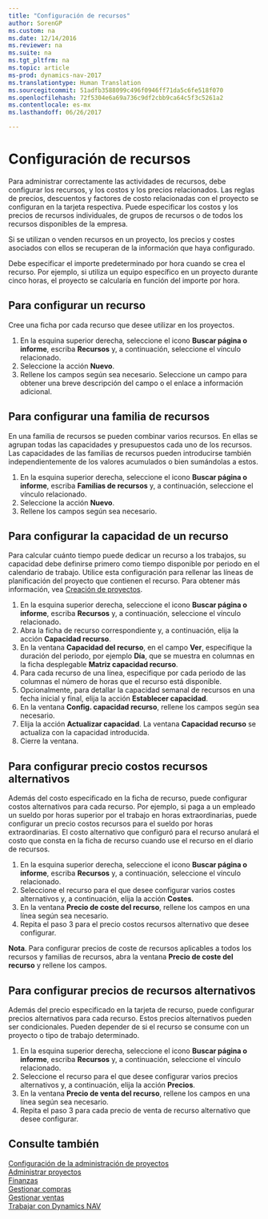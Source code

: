 ```yaml
---
title: "Configuración de recursos"
author: SorenGP
ms.custom: na
ms.date: 12/14/2016
ms.reviewer: na
ms.suite: na
ms.tgt_pltfrm: na
ms.topic: article
ms-prod: dynamics-nav-2017
ms.translationtype: Human Translation
ms.sourcegitcommit: 51adfb3588099c496f0946ff71da5c6fe518f070
ms.openlocfilehash: 72f5304e6a69a736c9df2cbb9ca64c5f3c5261a2
ms.contentlocale: es-mx
ms.lasthandoff: 06/26/2017

---
```


# <a name="how-to-set-up-resources"></a>Configuración de recursos
Para administrar correctamente las actividades de recursos, debe configurar los recursos, y los costos y los precios relacionados. Las reglas de precios, descuentos y factores de costo relacionadas con el proyecto se configuran en la tarjeta respectiva. Puede especificar los costos y los precios de recursos individuales, de grupos de recursos o de todos los recursos disponibles de la empresa.

Si se utilizan o venden recursos en un proyecto, los precios y costes asociados con ellos se recuperan de la información que haya configurado.

Debe especificar el importe predeterminado por hora cuando se crea el recurso. Por ejemplo, si utiliza un equipo específico en un proyecto durante cinco horas, el proyecto se calcularía en función del importe por hora.

## <a name="to-set-up-a-resource"></a>Para configurar un recurso
Cree una ficha por cada recurso que desee utilizar en los proyectos.

1. En la esquina superior derecha, seleccione el icono **Buscar página o informe**, escriba **Recursos** y, a continuación, seleccione el vínculo relacionado.
2. Seleccione la acción **Nuevo**.
3. Rellene los campos según sea necesario. Seleccione un campo para obtener una breve descripción del campo o el enlace a información adicional.  

## <a name="to-set-up-a-resource-group"></a>Para configurar una familia de recursos
En una familia de recursos se pueden combinar varios recursos. En ellas se agrupan todas las capacidades y presupuestos cada uno de los recursos. Las capacidades de las familias de recursos pueden introducirse también independientemente de los valores acumulados o bien sumándolas a estos.

1. En la esquina superior derecha, seleccione el icono **Buscar página o informe**, escriba **Familias de recursos** y, a continuación, seleccione el vínculo relacionado.
2. Seleccione la acción **Nuevo**.
3. Rellene los campos según sea necesario.

## <a name="to-set-capacity-for-a-resource"></a>Para configurar la capacidad de un recurso 
Para calcular cuánto tiempo puede dedicar un recurso a los trabajos, su capacidad debe definirse primero como tiempo disponible por periodo en el calendario de trabajo. Utilice esta configuración para rellenar las líneas de planificación del proyecto que contienen el recurso. Para obtener más información, vea [Creación de proyectos](projects-how-create-jobs.md).

1. En la esquina superior derecha, seleccione el icono **Buscar página o informe**, escriba **Recursos** y, a continuación, seleccione el vínculo relacionado.
2. Abra la ficha de recurso correspondiente y, a continuación, elija la acción **Capacidad recurso**.
3. En la ventana **Capacidad del recurso**, en el campo **Ver**, especifique la duración del periodo, por ejemplo **Día**, que se muestra en columnas en la ficha desplegable **Matriz capacidad recurso**.
4. Para cada recurso de una línea, especifique por cada periodo de las columnas el número de horas que el recurso está disponible.
5. Opcionalmente, para detallar la capacidad semanal de recursos en una fecha inicial y final, elija la acción **Establecer capacidad**.
6. En la ventana **Config. capacidad recurso**, rellene los campos según sea necesario.
7. Elija la acción **Actualizar capacidad**. La ventana **Capacidad recurso** se actualiza con la capacidad introducida.
8. Cierre la ventana.

## <a name="to-set-up-alternate-resource-costs"></a>Para configurar precio costos recursos alternativos
Además del costo especificado en la ficha de recurso, puede configurar costos alternativos para cada recurso. Por ejemplo, si paga a un empleado un sueldo por horas superior por el trabajo en horas extraordinarias, puede configurar un precio costos recursos para el sueldo por horas extraordinarias. El costo alternativo que configuró para el recurso anulará el costo que consta en la ficha de recurso cuando use el recurso en el diario de recursos.

1. En la esquina superior derecha, seleccione el icono **Buscar página o informe**, escriba **Recursos** y, a continuación, seleccione el vínculo relacionado.  
2. Seleccione el recurso para el que desee configurar varios costes alternativos y, a continuación, elija la acción **Costes**.  
3. En la ventana **Precio de coste del recurso**, rellene los campos en una línea según sea necesario.  
4. Repita el paso 3 para el precio costos recursos alternativo que desee configurar.

**Nota**. Para configurar precios de coste de recursos aplicables a todos los recursos y familias de recursos, abra la ventana **Precio de coste del recurso** y rellene los campos.

## <a name="to-set-up-alternate-resource-prices"></a>Para configurar precios de recursos alternativos  
Además del precio especificado en la tarjeta de recurso, puede configurar precios alternativos para cada recurso. Estos precios alternativos pueden ser condicionales. Pueden depender de si el recurso se consume con un proyecto o tipo de trabajo determinado.

1. En la esquina superior derecha, seleccione el icono **Buscar página o informe**, escriba **Recursos** y, a continuación, seleccione el vínculo relacionado.
2. Seleccione el recurso para el que desee configurar varios precios alternativos y, a continuación, elija la acción **Precios**.
3. En la ventana **Precio de venta del recurso**, rellene los campos en una línea según sea necesario.
4. Repita el paso 3 para cada precio de venta de recurso alternativo que desee configurar.

## <a name="see-also"></a>Consulte también
[Configuración de la administración de proyectos](projects-setup-projects.md)  
[Administrar proyectos](projects-manage-projects.md)  
[Finanzas](finance-setup.md)  
[Gestionar compras](purchasing-manage-purchasing.md)         
[Gestionar ventas](sales-manage-sales.md)      
[Trabajar con Dynamics NAV](ui-work-product.md)  

